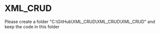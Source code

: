 # XML_CRUD
Please create a folder "C:\GitHub\XML_CRUD\XML_CRUD\XML_CRUD" and keep the code in this folder
